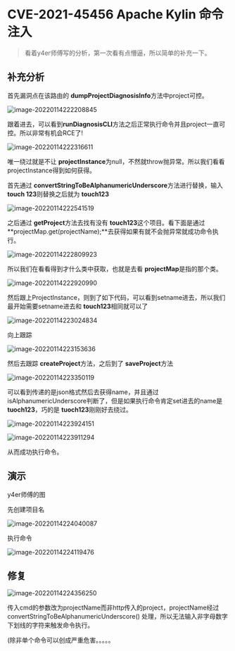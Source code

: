 # CVE-2021-45456 Apache Kylin 命令注入

>看着y4er师傅写的分析，第一次看有点懵逼，所以简单的补充一下。

## 补充分析

首先漏洞点在该路由的 **dumpProjectDiagnosisInfo**方法中project可控。

![image-20220114222208845](https://user-images.githubusercontent.com/63966847/149534592-9f600b83-9036-45f3-a9a9-c7bc2bae5e48.png)


跟着进去，可以看到**runDiagnosisCLI**方法之后正常执行命令并且project一直可控。所以非常有机会RCE了!

![image-20220114222316611](https://user-images.githubusercontent.com/63966847/149534609-f5d94546-4965-4580-8d1f-bfcb054127c3.png)


唯一绕过就是不让 **projectInstance**为null，不然就throw抛异常。所以我们看看projectInstance得到如何获得。

首先通过 **convertStringToBeAlphanumericUnderscore**方法进行替换，输入 **touch 123**则替换之后就为 **touch123**

![image-20220114222541519](https://user-images.githubusercontent.com/63966847/149534631-abb945b7-2bce-4fbe-baa3-e7032f013124.png)


之后通过 **getProject**方法去找有没有 **touch123**这个项目。看下面是通过**projectMap.get(projectName);**去获得如果有就不会抛异常就成功命令执行。

![image-20220114222809923](https://user-images.githubusercontent.com/63966847/149534653-e78ad090-416d-4ce6-ae15-1fed7012cbea.png)



所以我们在看看得到才什么类中获取，也就是去看 **projectMap**是指的那个类。

![image-20220114222920990](https://user-images.githubusercontent.com/63966847/149534679-31cc4590-a299-4882-9bee-b8fd9789b776.png)



然后跟上ProjectInstance，则到了如下代码，可以看到setname进去，所以我们最开始需要setname进去和 **touch123**相同就可以了


![image-20220114223024834](https://user-images.githubusercontent.com/63966847/149534692-aacfd561-fcc5-42ae-94c0-84c342f026be.png)


向上跟踪

![image-20220114223153636](https://user-images.githubusercontent.com/63966847/149534717-bb589da3-01f3-4f5b-a81b-b62e23419bc9.png)


然后去跟踪 **createProject**方法，之后到了 **saveProject**方法

![image-20220114223350119](https://user-images.githubusercontent.com/63966847/149534727-a5264b5f-6dce-496d-bccd-90e6e0b4e392.png)


可以看到传递的是json格式然后去获得name，并且通过isAlphanumericUnderscore判断了，但是如果执行命令肯定set进去的name是 **tuoch123**，巧的是 **tuoch123**刚刚好去绕过。

![image-20220114223924151](https://user-images.githubusercontent.com/63966847/149534845-842825f1-95ee-4028-a70c-d7d63f9651d2.png)



![image-20220114223911294](https://user-images.githubusercontent.com/63966847/149534827-4f56fa4c-6fb9-4a8f-bfd3-2b798e8ab042.png)


从而成功执行命令。

## 演示

y4er师傅的图

先创建项目名

![image-20220114224040087](https://user-images.githubusercontent.com/63966847/149534861-95093753-4e7f-4b8d-a552-7218ac5ce038.png)


执行命令

![image-20220114224119476](https://user-images.githubusercontent.com/63966847/149534871-c0d29304-c9ca-43b5-b2ac-6abae59abe52.png)


## 修复

![image-20220114224356250](https://user-images.githubusercontent.com/63966847/149534884-ff61e395-b5bc-4c97-94a3-3f07b3105f53.png)


传入cmd的参数改为projectName而非http传入的project，projectName经过convertStringToBeAlphanumericUnderscore() 处理，所以无法输入非字母数字下划线的字符来触发命令执行。

(除非单个命令可以创成严重危害。。。。。

